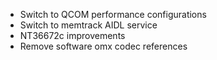 - Switch to QCOM performance configurations
- Switch to memtrack AIDL service
- NT36672c improvements
- Remove software omx codec references
